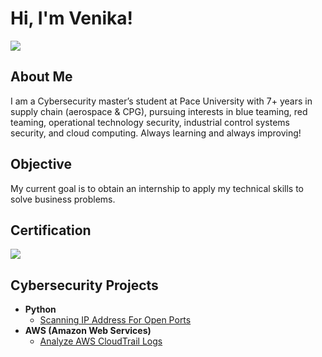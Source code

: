 # Hi, I'm Venika!
<a href="https://www.linkedin.com/in/venikajarvis"><img src="https://img.shields.io/badge/-LinkedIn-0072b1?&style=for-the-badge&logo=linkedin&logoColor=white" /></a>

## About Me
I am a Cybersecurity master’s student at Pace University with 7+ years in supply chain (aerospace & CPG), pursuing interests in blue teaming, red teaming, operational technology security, industrial control systems security, and cloud computing. Always learning and always improving!

## Objective
My current goal is to obtain an internship to apply my technical skills to solve business problems.

## Certification
<a href="https://www.isc2.org/certifications/cc"> <img src="https://img.shields.io/badge/ISC2%20CC-Certified%20in%20Cybersecurity-2E8B57?&style=for-the-badge&logo=ISC2&logoColor=white" />
</a>

## Cybersecurity Projects

- <b>Python</b>
  - [Scanning IP Address For Open Ports](https://github.com/venikajarvis/Scanning-Open-Ports)
- <b>AWS (Amazon Web Services)</b>
  - [Analyze AWS CloudTrail Logs](https://github.com/venikajarvis/AWS-CloudTrail-Log-Analysis)
<!--
**venikajarvis/venikajarvis** is a ✨ _special_ ✨ repository because its `README.md` (this file) appears on your GitHub profile.

Here are some ideas to get you started:

- 🔭 I’m currently working on ...
- 🌱 I’m currently learning ...
- 👯 I’m looking to collaborate on ...
- 🤔 I’m looking for help with ...
- 💬 Ask me about ...
- 📫 How to reach me: ...
- 😄 Pronouns: ...
- ⚡ Fun fact: ...
-->
